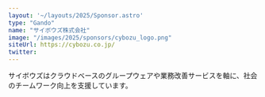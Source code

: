 ```yaml
---
layout: '~/layouts/2025/Sponsor.astro'
type: "Gando"
name: "サイボウズ株式会社"
image: "/images/2025/sponsors/cybozu_logo.png"
siteUrl: https://cybozu.co.jp/
twitter: 
---
```


サイボウズはクラウドベースのグループウェアや業務改善サービスを軸に、社会のチームワーク向上を支援しています。
